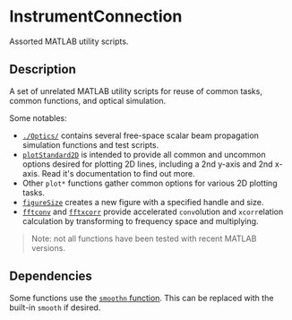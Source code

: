 # InstrumentConnection
Assorted MATLAB utility scripts.


## Description

A set of unrelated MATLAB utility scripts for reuse of common tasks, common functions, and optical simulation.

Some notables:

- [`./Optics/`](./Optics/) contains several free-space scalar beam propagation simulation functions and test scripts.
- [`plotStandard2D`](./plotStandard2D.m) is intended to provide all common and uncommon options desired for plotting 2D lines, including a 2nd y-axis and 2nd x-axis. Read it's documentation to find out more.
- Other `plot*` functions gather common options for various 2D plotting tasks.
- [`figureSize`](./figureSize.m) creates a new figure with a specified handle and size.
- [`fftconv`](./fftconv.m) and [`fftxcorr`](./fftxcorr.m) provide accelerated `conv`olution and `xcorr`elation calculation by transforming to frequency space and multiplying.

> Note: not all functions have been tested with recent MATLAB versions.


## Dependencies

Some functions use the [`smoothn` function](https://www.mathworks.com/matlabcentral/fileexchange/25634-smoothn). This can be replaced with the built-in `smooth` if desired.
